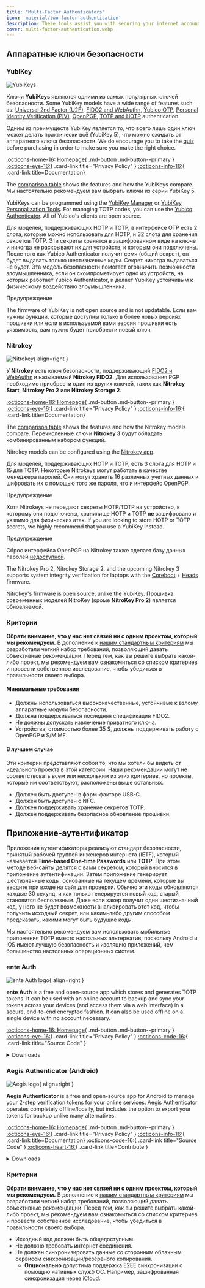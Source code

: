 ```yaml
---
title: "Multi-Factor Authenticators"
icon: 'material/two-factor-authentication'
description: These tools assist you with securing your internet accounts with Multi-Factor Authentication without sending your secrets to a third-party.
cover: multi-factor-authentication.webp
---
```


## Аппаратные ключи безопасности

### YubiKey

<div class="admonition recommendation" markdown>

![YubiKeys](assets/img/multi-factor-authentication/yubikey.png)

Ключи **YubiKeys** являются одними из самых популярных ключей безопасности. Some YubiKey models have a wide range of features such as: [Universal 2nd Factor (U2F)](https://en.wikipedia.org/wiki/Universal_2nd_Factor), [FIDO2 and WebAuthn](basics/multi-factor-authentication.md#fido-fast-identity-online), [Yubico OTP](basics/multi-factor-authentication.md#yubico-otp), [Personal Identity Verification (PIV)](https://developers.yubico.com/PIV), [OpenPGP](https://developers.yubico.com/PGP), [TOTP and HOTP](https://developers.yubico.com/OATH) authentication.

Одним из преимуществ YubiKey является то, что всего лишь один ключ может делать практически всё (YubiKey 5), что можно ожидать от аппаратного ключа безопасности. We do encourage you to take the [quiz](https://yubico.com/quiz) before purchasing in order to make sure you make the right choice.

[:octicons-home-16: Homepage](https://yubico.com){ .md-button .md-button--primary }
[:octicons-eye-16:](https://yubico.com/support/terms-conditions/privacy-notice){ .card-link title="Privacy Policy" }
[:octicons-info-16:](https://docs.yubico.com){ .card-link title=Documentation}

</details>

</div>

The [comparison table](https://yubico.com/store/compare) shows the features and how the YubiKeys compare. Мы настоятельно рекомендуем вам выбрать ключи из серии YubiKey 5.

YubiKeys can be programmed using the [YubiKey Manager](https://yubico.com/support/download/yubikey-manager) or [YubiKey Personalization Tools](https://yubico.com/support/download/yubikey-personalization-tools). For managing TOTP codes, you can use the [Yubico Authenticator](https://yubico.com/products/yubico-authenticator). All of Yubico's clients are open source.

Для моделей, поддерживающих HOTP и TOTP, в интерфейсе OTP есть 2 слота, которые можно использовать для HOTP, и 32 слота для хранения секретов TOTP. Эти секреты хранятся в зашифрованном виде на ключе и никогда не раскрывают их для устройств, к которым они подключены. После того как Yubico Authenticator получит семя (общий секрет), он будет выдавать только шестизначные коды. Секрет никогда выдаваться не будет. Эта модель безопасности помогает ограничить возможности злоумышленника, если он скомпрометирует одно из устройств, на которых работает Yubico Authenticator, и делает YubiKey устойчивым к физическому воздействию злоумышленника.

<div class="admonition warning" markdown>
<p class="admonition-title">Предупреждение</p>

The firmware of YubiKey is not open source and is not updatable. Если вам нужны функции, которые доступны только в более новых версиях прошивки или если в используемой вами версии прошивки есть уязвимость, вам нужно будет приобрести новый ключ.

</div>

### Nitrokey

<div class="admonition recommendation" markdown>

![Nitrokey](assets/img/multi-factor-authentication/nitrokey.jpg){ align=right }

У **Nitrokey** есть ключ безопасности, поддерживающий [FIDO2 и WebAuthn](basics/multi-factor-authentication.md#fido-fast-identity-online) и называемый **Nitrokey FIDO2**. Для использования PGP необходимо приобрести один из других ключей, таких как **Nitrokey Start**, **Nitrokey Pro 2** или **Nitrokey Storage 2**.

[:octicons-home-16: Homepage](https://nitrokey.com){ .md-button .md-button--primary }
[:octicons-eye-16:](https://nitrokey.com/data-privacy-policy){ .card-link title="Privacy Policy" }
[:octicons-info-16:](https://docs.nitrokey.com){ .card-link title=Documentation}

</details>

</div>

The [comparison table](https://nitrokey.com/#comparison) shows the features and how the Nitrokey models compare. Перечисленные ключи **Nitrokey 3** будут обладать комбинированным набором функций.

Nitrokey models can be configured using the [Nitrokey app](https://nitrokey.com/download).

Для моделей, поддерживающих HOTP и TOTP, есть 3 слота для HOTP и 15 для TOTP. Некоторые Nitrokeys могут работать в качестве менеджера паролей. Они могут хранить 16 различных учетных данных и шифровать их с помощью того же пароля, что и интерфейс OpenPGP.

<div class="admonition warning" markdown>
<p class="admonition-title">Предупреждение</p>

Хотя Nitrokeys не передают секреты HOTP/TOTP на устройство, к которому они подключены, хранилище HOTP и TOTP **не** зашифровано и уязвимо для физических атак. If you are looking to store HOTP or TOTP secrets, we highly recommend that you use a YubiKey instead.

</div>

<div class="admonition warning" markdown>
<p class="admonition-title">Предупреждение</p>

Сброс интерфейса OpenPGP на Nitrokey также сделает базу данных паролей [недоступной](https://docs.nitrokey.com/pro/linux/factory-reset).

</div>

The Nitrokey Pro 2, Nitrokey Storage 2, and the upcoming Nitrokey 3 supports system integrity verification for laptops with the [Coreboot](https://coreboot.org) + [Heads](https://osresearch.net) firmware.

Nitrokey's firmware is open source, unlike the YubiKey. Прошивка современных моделей NitroKey (кроме **NitroKey Pro 2**) является обновляемой.

### Критерии

**Обрати внимание, что у нас нет связей ни с одним проектом, который мы рекомендуем.** В дополнение к [нашим стандартным критериям](about/criteria.md) мы разработали четкий набор требований, позволяющий давать объективные рекомендации. Перед тем, как вы решите выбрать какой-либо проект, мы рекомендуем вам ознакомиться со списком критериев и провести собственное исследование, чтобы убедиться в правильности своего выбора.

#### Минимальные требования

- Должны использоваться высококачественные, устойчивые к взлому аппаратные модули безопасности.
- Должна поддерживаться последняя спецификация FIDO2.
- Не должны допускать извлечение приватного ключа.
- Устройства, стоимостью более 35 $, должны поддерживать работу с OpenPGP и S/MIME.

#### В лучшем случае

Эти критерии представляют собой то, что мы хотели бы видеть от идеального проекта в этой категории. Наши рекомендации могут не соответствовать всем или нескольким из этих критериев, но проекты, которые им соответствуют, расположены выше остальных.

- Должен быть доступен в форм-факторе USB-C.
- Должен быть доступен с NFC.
- Должен поддерживать хранение секретов TOTP.
- Должен поддерживать безопасное обновление прошивки.

## Приложение-аутентификатор

Приложения аутентификаторы реализуют стандарт безопасности, принятый рабочей группой инженеров интернета (IETF), который называется **Time-based One-time Passwords** или **TOTP**. При этом методе веб-сайты делятся с вами секретом, который вносится в приложение аутентификации. Затем приложение генерирует шестизначные коды, основанные на текущем времени, которые вы вводите при входе на сайт для проверки. Обычно эти коды обновляются каждые 30 секунд, и как только генерируется новый код, старый становится бесполезным. Даже если хакер получит один шестизначный код, у него не будет возможности анализировать этот код, чтобы получить исходный секрет, или каким-либо другим способом предсказать, какими могут быть будущие коды.

Мы настоятельно рекомендуем вам использовать мобильные приложения TOTP вместо настольных альтернатив, поскольку Android и iOS имеют лучшую безопасность и изоляцию приложений, чем большинство настольных операционных систем.

### ente Auth

<div class="admonition recommendation" markdown>

![ente Auth logo](assets/img/multi-factor-authentication/ente-auth.png){ align=right }

**ente Auth** is a free and open-source app which stores and generates TOTP tokens. It can be used with an online account to backup and sync your tokens across your devices (and access them via a web interface) in a secure, end-to-end encrypted fashion. It can also be used offline on a single device with no account necessary.

[:octicons-home-16: Homepage](https://ente.io/auth){ .md-button .md-button--primary }
[:octicons-eye-16:](https://ente.io/privacy){ .card-link title="Privacy Policy" }
[:octicons-code-16:](https://github.com/ente-io/auth){ .card-link title="Source Code" }

<details class="downloads" markdown>
<summary>Downloads</summary>

- [:simple-googleplay: Google Play](https://play.google.com/store/apps/details?id=io.ente.auth)
- [:simple-appstore: App Store](https://apps.apple.com/app/id6444121398)
- [:simple-github: GitHub](https://github.com/ente-io/ente/releases?q=auth)
- [:octicons-globe-16: Web](https://auth.ente.io)

</details>

</div>

### Aegis Authenticator (Android)

<div class="admonition recommendation" markdown>

![Aegis logo](assets/img/multi-factor-authentication/aegis.png){ align=right }

**Aegis Authenticator** is a free and open-source app for Android to manage your 2-step verification tokens for your online services. Aegis Authenticator operates completely offline/locally, but includes the option to export your tokens for backup unlike many alternatives.

[:octicons-home-16: Homepage](https://getaegis.app){ .md-button .md-button--primary }
[:octicons-eye-16:](https://getaegis.app/aegis/privacy.html){ .card-link title="Privacy Policy" }
[:octicons-info-16:](https://github.com/beemdevelopment/Aegis/wiki){ .card-link title=Documentation}
[:octicons-code-16:](https://github.com/beemdevelopment/Aegis){ .card-link title="Source Code" }
[:octicons-heart-16:](https://buymeacoffee.com/beemdevelopment){ .card-link title=Contribute }

<details class="downloads" markdown>
<summary>Downloads</summary>

- [:simple-googleplay: Google Play](https://play.google.com/store/apps/details?id=com.beemdevelopment.aegis)
- [:simple-github: GitHub](https://github.com/beemdevelopment/Aegis/releases)

</details>

</div>

### Критерии

**Обрати внимание, что у нас нет связей ни с одним проектом, который мы рекомендуем.** В дополнение к [нашим стандартным критериям](about/criteria.md) мы разработали четкий набор требований, позволяющий давать объективные рекомендации. Перед тем, как вы решите выбрать какой-либо проект, мы рекомендуем вам ознакомиться со списком критериев и провести собственное исследование, чтобы убедиться в правильности своего выбора.

- Исходный код должен быть общедоступным.
- Не должно требовать интернет соединения.
- Не должен синхронизировать данные со сторонним облачным сервисом синхронизации/резервного копирования.
    - **Опционально** допустима поддержка E2EE синхронизации с помощью нативных служб ОС. Например, зашифрованная синхронизация через iCloud.

